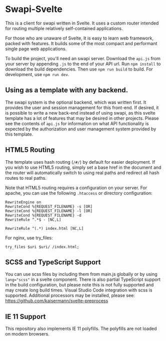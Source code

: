 # Swapi-Svelte

This is a client for swapi written in Svelte. It uses a custom router intended for routing multiple relatively self-contained applications.

For those who are unaware of Svelte, It is easy to learn web framework, packed with features. It builds some of the most compact and performant single page web applications.

To build the project, you'll need an swapi server. Download the `api.js` from your server by appending `.js` to the end of your API url. Run `npm install` to download the build dependencies. Then use `npm run build` to build. For development, use `npm run dev`.

## Using as a template with any backend.

The swapi system is the optional backend, which was written first. It provides the user and session management for this front-end. If desired, it is possible to write a new back-end instead of using swapi, as this svelte template has a lot of features that may be desired in other projects. Please see the contents of `api.js` for information on what API functionality is expected by the authorization and user management system provided by this template.

## HTML5 Routing

The template uses hash routing (`/#/`) by default for easier deployment. If you wish to use HTML5 routing, simply set a base href in the document and the router will automatically switch to using real paths and redirect all hash routes to real paths.

Note that HTML5 routing requires a configuration on your server. For apache, you can use the following `.htaccess` or directory configuration:

```
RewriteEngine on
RewriteCond %{REQUEST_FILENAME} -s [OR]
RewriteCond %{REQUEST_FILENAME} -l [OR]
RewriteCond %{REQUEST_FILENAME} -d
RewriteRule ^.*$ - [NC,L]

RewriteRule ^(.*) index.html [NC,L]
```

For nginx, use try\_files:
```
try_files $uri $uri/ /index.html;
```

## SCSS and TypeScript Support

You can use scss files by including them from main.js globally or by using `lang="scss"` in a svelte component. There is also partial TypeScript support in the build configuration, but please note this is not fully supported and may create long build times. Visual Studio Code integration with scss is supported.  Additional processors may be installed, please see: https://github.com/kaisermann/svelte-preprocess

## IE 11 Support

This repository also implements IE 11 polyfills. The polyfills are not loaded on modern browsers.
